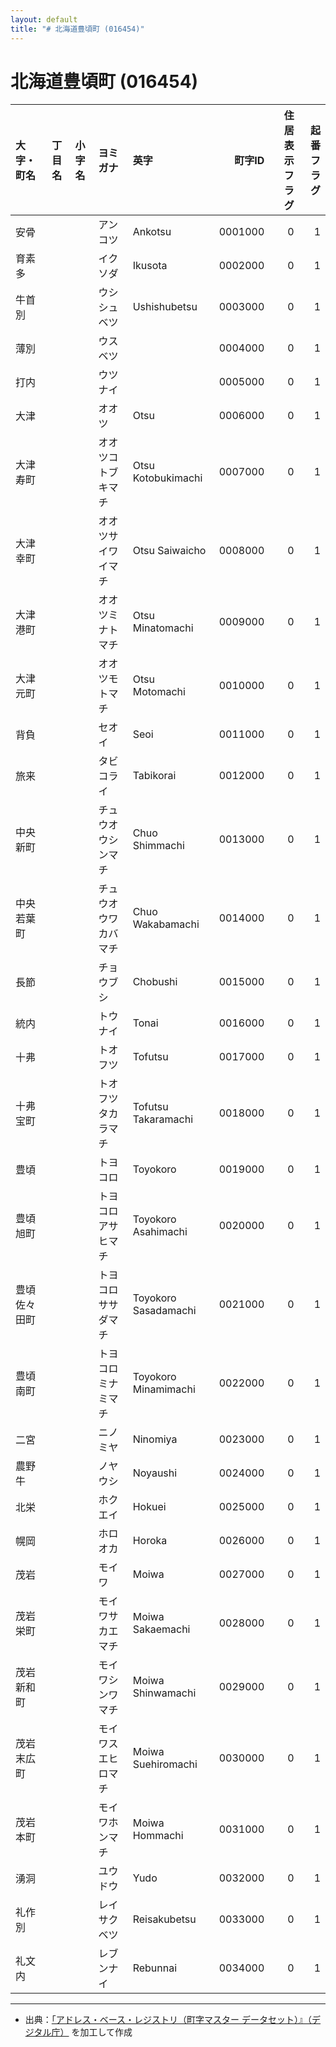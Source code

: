 ```yaml
---
layout: default
title: "# 北海道豊頃町 (016454)"
---
```


# 北海道豊頃町 (016454)

| 大字・町名 | 丁目名 | 小字名 | ヨミガナ | 英字 | 町字ID | 住居表示フラグ | 起番フラグ |
|:--------|:------|:------|:-----------------|:---------------------|--------:|----------:|--------:|
| 安骨 |  |  | アンコツ | Ankotsu | 0001000 | 0 | 1 |
| 育素多 |  |  | イクソダ | Ikusota | 0002000 | 0 | 1 |
| 牛首別 |  |  | ウシシュベツ | Ushishubetsu | 0003000 | 0 | 1 |
| 薄別 |  |  | ウスベツ |  | 0004000 | 0 | 1 |
| 打内 |  |  | ウツナイ |  | 0005000 | 0 | 1 |
| 大津 |  |  | オオツ | Otsu | 0006000 | 0 | 1 |
| 大津寿町 |  |  | オオツコトブキマチ | Otsu Kotobukimachi | 0007000 | 0 | 1 |
| 大津幸町 |  |  | オオツサイワイマチ | Otsu Saiwaicho | 0008000 | 0 | 1 |
| 大津港町 |  |  | オオツミナトマチ | Otsu Minatomachi | 0009000 | 0 | 1 |
| 大津元町 |  |  | オオツモトマチ | Otsu Motomachi | 0010000 | 0 | 1 |
| 背負 |  |  | セオイ | Seoi | 0011000 | 0 | 1 |
| 旅来 |  |  | タビコライ | Tabikorai | 0012000 | 0 | 1 |
| 中央新町 |  |  | チュウオウシンマチ | Chuo Shimmachi | 0013000 | 0 | 1 |
| 中央若葉町 |  |  | チュウオウワカバマチ | Chuo Wakabamachi | 0014000 | 0 | 1 |
| 長節 |  |  | チョウブシ | Chobushi | 0015000 | 0 | 1 |
| 統内 |  |  | トウナイ | Tonai | 0016000 | 0 | 1 |
| 十弗 |  |  | トオフツ | Tofutsu | 0017000 | 0 | 1 |
| 十弗宝町 |  |  | トオフツタカラマチ | Tofutsu Takaramachi | 0018000 | 0 | 1 |
| 豊頃 |  |  | トヨコロ | Toyokoro | 0019000 | 0 | 1 |
| 豊頃旭町 |  |  | トヨコロアサヒマチ | Toyokoro Asahimachi | 0020000 | 0 | 1 |
| 豊頃佐々田町 |  |  | トヨコロササダマチ | Toyokoro Sasadamachi | 0021000 | 0 | 1 |
| 豊頃南町 |  |  | トヨコロミナミマチ | Toyokoro Minamimachi | 0022000 | 0 | 1 |
| 二宮 |  |  | ニノミヤ | Ninomiya | 0023000 | 0 | 1 |
| 農野牛 |  |  | ノヤウシ | Noyaushi | 0024000 | 0 | 1 |
| 北栄 |  |  | ホクエイ | Hokuei | 0025000 | 0 | 1 |
| 幌岡 |  |  | ホロオカ | Horoka | 0026000 | 0 | 1 |
| 茂岩 |  |  | モイワ | Moiwa | 0027000 | 0 | 1 |
| 茂岩栄町 |  |  | モイワサカエマチ | Moiwa Sakaemachi | 0028000 | 0 | 1 |
| 茂岩新和町 |  |  | モイワシンワマチ | Moiwa Shinwamachi | 0029000 | 0 | 1 |
| 茂岩末広町 |  |  | モイワスエヒロマチ | Moiwa Suehiromachi | 0030000 | 0 | 1 |
| 茂岩本町 |  |  | モイワホンマチ | Moiwa Hommachi | 0031000 | 0 | 1 |
| 湧洞 |  |  | ユウドウ | Yudo | 0032000 | 0 | 1 |
| 礼作別 |  |  | レイサクベツ | Reisakubetsu | 0033000 | 0 | 1 |
| 礼文内 |  |  | レブンナイ | Rebunnai | 0034000 | 0 | 1 |

---

- 出典：[「アドレス・ベース・レジストリ（町字マスター データセット）』（デジタル庁）](https://www.digital.go.jp/policies/base_registry_address/) を加工して作成